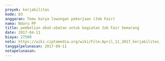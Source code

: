 ```yaml
---
proyek: kerjabilitas
kode: D3
anggaran: Temu karya lowongan pekerjaan (Job Fair)
nama: Ndaru PP
title: pembelian obat-obatan untuk kegiatan Job Fair Semarang
date: 2017-04-11
biaya: 27500
nota: https://wiki.ciptamedia.org/wiki/File:April_11_2017_kerjabilitas_D3_beli_p3k_ndaru734.jpg
tanggalpelunasan: 2017-04-11
notapelunasan:
---
```

